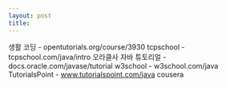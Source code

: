 ```yaml
---
layout: post
title: 
---
```


생활 코딩 - opentutorials.org/course/3930
tcpschool - tcpschool.com/java/intro
오라클사 자바 튜토리얼 - docs.oracle.com/javase/tutorial
w3school - w3school.com/java
TutorialsPoint - www.tutorialspoint.com/java
cousera
